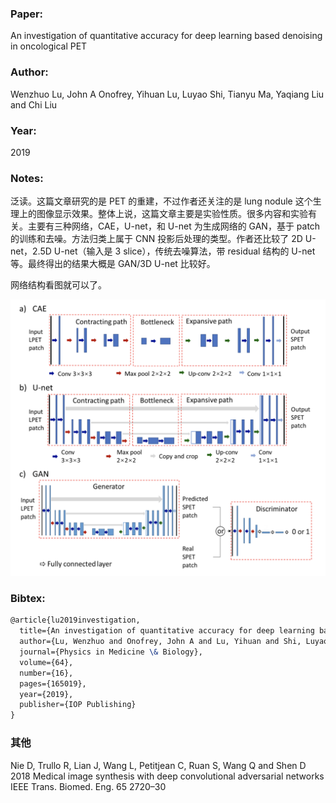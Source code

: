 ### Paper:

An investigation of quantitative accuracy for deep learning based denoising in oncological PET

### Author:

Wenzhuo Lu, John A Onofrey, Yihuan Lu, Luyao Shi, Tianyu Ma, Yaqiang Liu and Chi Liu

### Year:

2019

### Notes:

泛读。这篇文章研究的是 PET 的重建，不过作者还关注的是 lung nodule 这个生理上的图像显示效果。整体上说，这篇文章主要是实验性质。很多内容和实验有关。主要有三种网络，CAE，U-net，和 U-net 为生成网络的 GAN，基于 patch 的训练和去噪。方法归类上属于 CNN 投影后处理的类型。作者还比较了 2D U-net，2.5D U-net（输入是 3 slice），传统去噪算法，带 residual 结构的 U-net 等。最终得出的结果大概是 GAN/3D U-net 比较好。

网络结构看图就可以了。

<img src="https://raw.githubusercontent.com/Theodore-PKU/pictures/master/20200328151841.png"/>

### Bibtex:

```latex
@article{lu2019investigation,
  title={An investigation of quantitative accuracy for deep learning based denoising in oncological PET},
  author={Lu, Wenzhuo and Onofrey, John A and Lu, Yihuan and Shi, Luyao and Ma, Tianyu and Liu, Yaqiang and Liu, Chi},
  journal={Physics in Medicine \& Biology},
  volume={64},
  number={16},
  pages={165019},
  year={2019},
  publisher={IOP Publishing}
}
```

### 其他

Nie D, Trullo R, Lian J, Wang L, Petitjean C, Ruan S, Wang Q and Shen D 2018 Medical image synthesis with deep convolutional adversarial networks IEEE Trans. Biomed. Eng. 65 2720–30
